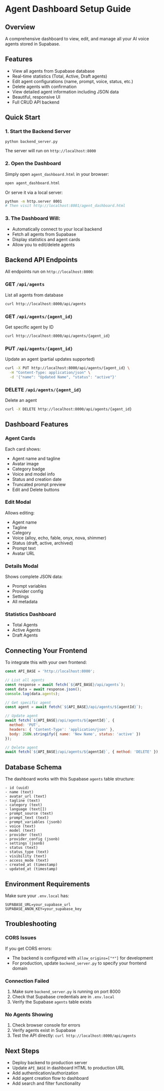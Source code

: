 # Agent Dashboard Setup Guide

## Overview
A comprehensive dashboard to view, edit, and manage all your AI voice agents stored in Supabase.

## Features
- View all agents from Supabase database
- Real-time statistics (Total, Active, Draft agents)
- Edit agent configurations (name, prompt, voice, status, etc.)
- Delete agents with confirmation
- View detailed agent information including JSON data
- Beautiful, responsive UI
- Full CRUD API backend

## Quick Start

### 1. Start the Backend Server

```bash
python backend_server.py
```

The server will run on `http://localhost:8000`

### 2. Open the Dashboard

Simply open `agent_dashboard.html` in your browser:

```bash
open agent_dashboard.html
```

Or serve it via a local server:

```bash
python -m http.server 8001
# Then visit http://localhost:8001/agent_dashboard.html
```

### 3. The Dashboard Will:
- Automatically connect to your local backend
- Fetch all agents from Supabase
- Display statistics and agent cards
- Allow you to edit/delete agents

## Backend API Endpoints

All endpoints run on `http://localhost:8000`:

### GET `/api/agents`
List all agents from database
```bash
curl http://localhost:8000/api/agents
```

### GET `/api/agents/{agent_id}`
Get specific agent by ID
```bash
curl http://localhost:8000/api/agents/{agent_id}
```

### PUT `/api/agents/{agent_id}`
Update an agent (partial updates supported)
```bash
curl -X PUT http://localhost:8000/api/agents/{agent_id} \
  -H "Content-Type: application/json" \
  -d '{"name": "Updated Name", "status": "active"}'
```

### DELETE `/api/agents/{agent_id}`
Delete an agent
```bash
curl -X DELETE http://localhost:8000/api/agents/{agent_id}
```

## Dashboard Features

### Agent Cards
Each card shows:
- Agent name and tagline
- Avatar image
- Category badge
- Voice and model info
- Status and creation date
- Truncated prompt preview
- Edit and Delete buttons

### Edit Modal
Allows editing:
- Agent name
- Tagline
- Category
- Voice (alloy, echo, fable, onyx, nova, shimmer)
- Status (draft, active, archived)
- Prompt text
- Avatar URL

### Details Modal
Shows complete JSON data:
- Prompt variables
- Provider config
- Settings
- All metadata

### Statistics Dashboard
- Total Agents
- Active Agents
- Draft Agents

## Connecting Your Frontend

To integrate this with your own frontend:

```javascript
const API_BASE = 'http://localhost:8000';

// List all agents
const response = await fetch(`${API_BASE}/api/agents`);
const data = await response.json();
console.log(data.agents);

// Get specific agent
const agent = await fetch(`${API_BASE}/api/agents/${agentId}`);

// Update agent
await fetch(`${API_BASE}/api/agents/${agentId}`, {
  method: 'PUT',
  headers: { 'Content-Type': 'application/json' },
  body: JSON.stringify({ name: 'New Name', status: 'active' })
});

// Delete agent
await fetch(`${API_BASE}/api/agents/${agentId}`, { method: 'DELETE' });
```

## Database Schema

The dashboard works with this Supabase `agents` table structure:

```
- id (uuid)
- name (text)
- avatar_url (text)
- tagline (text)
- category (text)
- language (text[])
- prompt_source (text)
- prompt_text (text)
- prompt_variables (jsonb)
- voice (text)
- model (text)
- provider (text)
- provider_config (jsonb)
- settings (jsonb)
- status (text)
- status_type (text)
- visibility (text)
- access_mode (text)
- created_at (timestamp)
- updated_at (timestamp)
```

## Environment Requirements

Make sure your `.env.local` has:
```
SUPABASE_URL=your_supabase_url
SUPABASE_ANON_KEY=your_supabase_key
```

## Troubleshooting

### CORS Issues
If you get CORS errors:
- The backend is configured with `allow_origins=["*"]` for development
- For production, update `backend_server.py` to specify your frontend domain

### Connection Failed
1. Make sure `backend_server.py` is running on port 8000
2. Check that Supabase credentials are in `.env.local`
3. Verify the Supabase `agents` table exists

### No Agents Showing
1. Check browser console for errors
2. Verify agents exist in Supabase
3. Test the API directly: `curl http://localhost:8000/api/agents`

## Next Steps

- Deploy backend to production server
- Update `API_BASE` in dashboard HTML to production URL
- Add authentication/authorization
- Add agent creation flow to dashboard
- Add search and filter functionality
